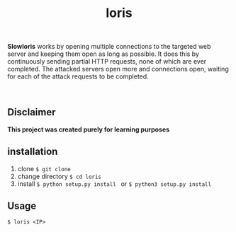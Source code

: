 <h1 align="center"> loris </h1>

<br>

**Slowloris** works by opening multiple connections to the targeted web server and keeping them open as long as possible. It does this by continuously sending partial HTTP requests, none of which are ever completed. 
The attacked servers open more and connections open, waiting for each of the attack requests to be completed.

<br>

## Disclaimer
**This project was created purely for learning purposes**

## installation

1. clone            ```$ git clone  ```
2. change directory ```$ cd loris ```
3. install          ```$ python setup.py install ``` or ```$ python3 setup.py install ```

## Usage

```$ loris <IP> ```
